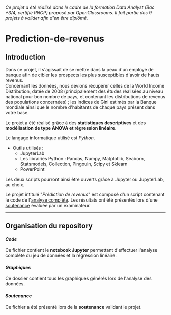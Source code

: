 ###### _Ce projet a été réalisé dans le cadre de la formation Data Analyst (Bac +3/4, certifié RNCP) proposé par OpenClassrooms. Il fait partie des 9 projets à valider afin d'en être diplômé_.

# Prediction-de-revenus

## Introduction

Dans ce projet, il s'agissait de se mettre dans la peau d'un employé de banque afin de cibler les prospects les plus susceptibles d'avoir de hauts revenus.   
Concernant les données, nous devions récupérer celles de la World Income Distribution, datée de 2008 (principalement des études réalisées au niveau national pour bon nombre de pays, et contenant les distributions de revenus des populations concernées) ; les indices de Gini estimés par la Banque mondiale ainsi que le nombre d'habitants de chaque pays présent dans votre base.

Le projet a été réalisé grâce à des **statistiques descriptives** et des **modélisation de type ANOVA et régression linéaire**.  

Le langage informatique utilisé est _Python_.  

* Outils utilisés :
  * JupyterLab
  * Les librairies Python : Pandas, Numpy, Matplotlib, Seaborn, Statsmodels, Collection, Pingouin, Scipy et Sklearn  
  * PowerPoint 


Les deux scripts pourront ainsi être ouverts grâce à Jupyter ou JupyterLab, au choix.  

Le projet intitulé "_Prédiction de revenus_" est composé d'un script contenant le code de l'[analyse complète](https://github.com/anissalaza/Prediction-de-revenus/blob/8d0073746e785cfd538d03a1a4349913091d9eec/Code.ipynb). Les résultats ont été présentés lors d'une [soutenance](https://github.com/anissalaza/Prediction-de-revenus/blob/8d0073746e785cfd538d03a1a4349913091d9eec/Soutenance.pdf) évaluée par un examinateur.

------------------------------------------------

## Organisation du repository

#### *Code*
Ce fichier contient le **notebook Jupyter** permettant d'effectuer l'analyse complète du jeu de données et la régression linéaire.

#### *Graphiques*
Ce dossier contient tous les graphiques générés lors de l'analyse des données.

#### *Soutenance*
Ce fichier a été présenté lors de la **soutenance** validant le projet.
